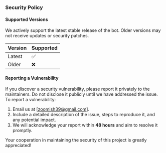 ### Security Policy

#### Supported Versions
We actively support the latest stable release of the bot. Older versions may not receive updates or security patches.

| Version   | Supported          |
|-----------|--------------------|
| Latest    | ✅                 |
| Older     | ❌                 |

#### Reporting a Vulnerability
If you discover a security vulnerability, please report it privately to the maintainers. Do not disclose it publicly until we have addressed the issue. To report a vulnerability:

1. Email us at [zoomish39@gmail.com].
2. Include a detailed description of the issue, steps to reproduce it, and any potential impact.
3. We will acknowledge your report within **48 hours** and aim to resolve it promptly.

Your cooperation in maintaining the security of this project is greatly appreciated!
